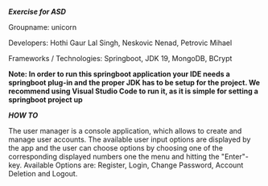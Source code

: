 ***Exercise for ASD***

Groupname: unicorn

Developers: Hothi Gaur Lal Singh, Neskovic Nenad, Petrovic Mihael

Frameworks / Technologies: Springboot, JDK 19, MongoDB, BCrypt


**Note: In order to run this springboot application your IDE needs a springboot plug-in and the proper JDK has to be setup for the project.
We recommend using Visual Studio Code to run it, as it is simple for setting a springboot project up**

***HOW TO***

The user manager is a console application, which allows to create and manage user accounts.
The available user input options are displayed by the app and the user can choose options by choosing one of the
corresponding displayed numbers one the menu and hitting the "Enter"- key.
Available Options are: Register, Login, Change Password, Account Deletion and Logout.